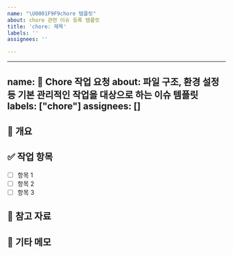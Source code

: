 ```yaml
---
name: "\U0001F9F9chore 템플릿"
about: chore 관련 이슈 등록 템플릿
title: 'chore: 제목'
labels: ''
assignees: ''

---
```


---
name: 🔧 Chore 작업 요청
about: 파일 구조, 환경 설정 등 기본 관리적인 작업을 대상으로 하는 이슈 템플릿
labels: ["chore"]
assignees: []
---

## 📄 개요
<!-- 이 작업의 이유와 필요성을 설명 -->

## ✅ 작업 항목
- [ ] 항목 1
- [ ] 항목 2
- [ ] 항목 3

## 🔗 참고 자료
<!-- 관련 참고 목록이 있다면 적어주세요 -->

## 💬 기타 메모
<!-- 추가 설명이 필요할 경우 기록해주세요 -->
